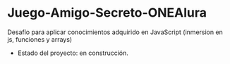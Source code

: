 # Juego-Amigo-Secreto-ONEAlura
Desafío para aplicar conocimientos adquirido en JavaScript (inmersion en js, funciones y arrays)

- Estado del proyecto: en construcción.
